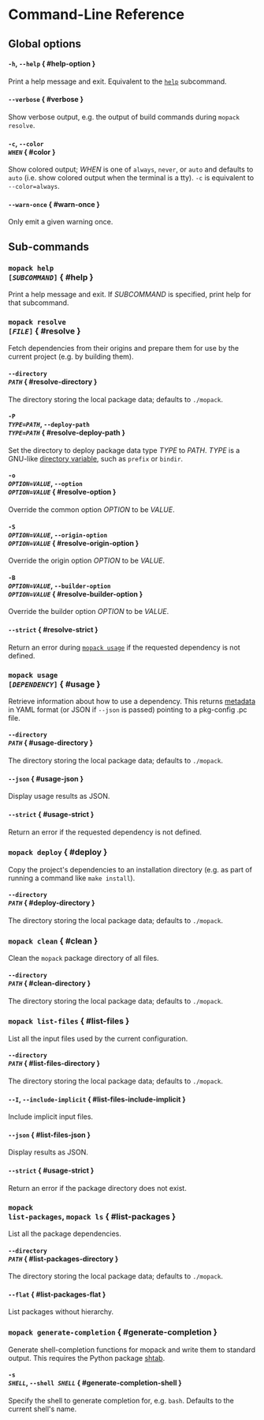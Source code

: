 # Command-Line Reference

## Global options

#### `-h`, `--help` { #help-option }

Print a help message and exit. Equivalent to the [`help`](#help) subcommand.

#### `--verbose` { #verbose }

Show verbose output, e.g. the output of build commands during `mopack resolve`.

#### `-c`, <code>--color *WHEN*</code> { #color }

Show colored output; *WHEN* is one of `always`, `never`, or `auto` and defaults
to `auto` (i.e. show colored output when the terminal is a tty). `-c` is
equivalent to `--color=always`.

#### `--warn-once` { #warn-once }

Only emit a given warning once.

## Sub-commands

### <code>mopack help [*SUBCOMMAND*]</code> { #help }

Print a help message and exit. If *SUBCOMMAND* is specified, print help for that
subcommand.

### <code>mopack resolve [*FILE*]</code> { #resolve }

Fetch dependencies from their origins and prepare them for use by the current
project (e.g. by building them).

#### <code>--directory *PATH*</code> { #resolve-directory }

The directory storing the local package data; defaults to `./mopack`.

#### <code>-P *TYPE*=*PATH*</code>, <code>--deploy-path *TYPE*=*PATH*</code> { #resolve-deploy-path }

Set the directory to deploy package data type *TYPE* to *PATH*. *TYPE* is a
GNU-like [directory variable][gnu-directory-variables], such as `prefix` or
`bindir`.

#### <code>-o *OPTION*=*VALUE*</code>, <code>--option *OPTION*=*VALUE*</code> { #resolve-option }

Override the common option *OPTION* to be *VALUE*.

#### <code>-S *OPTION*=*VALUE*</code>, <code>--origin-option *OPTION*=*VALUE*</code> { #resolve-origin-option }

Override the origin option *OPTION* to be *VALUE*.

#### <code>-B *OPTION*=*VALUE*</code>, <code>--builder-option *OPTION*=*VALUE*</code> { #resolve-builder-option }

Override the builder option *OPTION* to be *VALUE*.

#### `--strict` { #resolve-strict }

Return an error during [`mopack usage`](#usage) if the requested dependency is
not defined.

### <code>mopack usage [*DEPENDENCY*]</code> { #usage }

Retrieve information about how to use a dependency. This returns
[metadata](usage.md#usage-results) in YAML format (or JSON if `--json` is
passed) pointing to a pkg-config .pc file.

#### <code>--directory *PATH*</code> { #usage-directory }

The directory storing the local package data; defaults to `./mopack`.

#### `--json` { #usage-json }

Display usage results as JSON.

#### `--strict` { #usage-strict }

Return an error if the requested dependency is not defined.

### <code>mopack deploy</code> { #deploy }

Copy the project's dependencies to an installation directory (e.g. as part of
running a command like `make install`).

#### <code>--directory *PATH*</code> { #deploy-directory }

The directory storing the local package data; defaults to `./mopack`.

### <code>mopack clean</code> { #clean }

Clean the `mopack` package directory of all files.

#### <code>--directory *PATH*</code> { #clean-directory }

The directory storing the local package data; defaults to `./mopack`.

### <code>mopack list-files</code> { #list-files }

List all the input files used by the current configuration.

#### <code>--directory *PATH*</code> { #list-files-directory }

The directory storing the local package data; defaults to `./mopack`.

#### `--I`, `--include-implicit` { #list-files-include-implicit }

Include implicit input files.

#### `--json` { #list-files-json }

Display results as JSON.

#### `--strict` { #usage-strict }

Return an error if the package directory does not exist.

### <code>mopack list-packages</code>, <code>mopack ls</code> { #list-packages }

List all the package dependencies.

#### <code>--directory *PATH*</code> { #list-packages-directory }

The directory storing the local package data; defaults to `./mopack`.

#### `--flat` { #list-packages-flat }

List packages without hierarchy.

### `mopack generate-completion` { #generate-completion }

Generate shell-completion functions for mopack and write them to standard
output. This requires the Python package [shtab][shtab].

#### <code>-s *SHELL*</code>, <code>--shell *SHELL*</code> { #generate-completion-shell }

Specify the shell to generate completion for, e.g. `bash`. Defaults to the
current shell's name.

[gnu-directory-variables]: https://www.gnu.org/prep/standards/html_node/Directory-Variables.html
[shtab]: https://github.com/iterative/shtab
